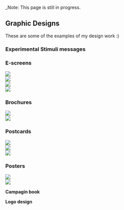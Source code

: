_Note: This page is still in progress.

## Graphic Designs 

These are some of the examples of my design work :)

### Experimental Stimuli messages <br>

### E-screens<br>
<img src="namyeon.github.io/10.png"> <br>
<img src="namyeon.github.io/9.png"> <br> 
<img src="namyeon.github.io/1.png"> <br>
<img src="namyeon.github.io/2.png">
<br>

### Brochures<br>
<img src="namyeon.github.io/7.png"> <br>
<img src="namyeon.github.io/6.png">
<br>

### Postcards  <br> 

<img src="namyeon.github.io/4.png"> <br>
<img src="namyeon.github.io/4.5.png"> <br>
<img src="namyeon.github.io/3.png"> <br>

### Posters <br> 
<img src="namyeon.github.io/5.png"> <br>
<img src="namyeon.github.io/8.png"> <br>

**Campagin book** 

**Logo design**
